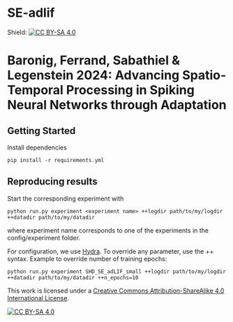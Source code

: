 # SE-adlif
Shield: [![CC BY-SA 4.0][cc-by-sa-shield]][cc-by-sa]

# Baronig, Ferrand, Sabathiel & Legenstein 2024: Advancing Spatio-Temporal Processing in Spiking Neural Networks through Adaptation

## Getting Started

Install dependencies 

`pip install -r requirements.yml`

## Reproducing results

Start the corresponding experiment with

`python run.py experiment <experiment name> ++logdir path/to/my/logdir ++datadir path/to/my/datadir`

where experiment name corresponds to one of the experiments in the config/experiment folder.

For configuration, we use [Hydra](https://hydra.cc/). To override any parameter, use the ++ syntax. Example to override number of training epochs:

`python run.py experiment SHD_SE_adLIF_small ++logdir path/to/my/logdir ++datadir path/to/my/datadir ++n_epochs=10`


This work is licensed under a
[Creative Commons Attribution-ShareAlike 4.0 International License][cc-by-sa].

[![CC BY-SA 4.0][cc-by-sa-image]][cc-by-sa]

[cc-by-sa]: http://creativecommons.org/licenses/by-sa/4.0/
[cc-by-sa-image]: https://licensebuttons.net/l/by-sa/4.0/88x31.png
[cc-by-sa-shield]: https://img.shields.io/badge/License-CC%20BY--SA%204.0-lightgrey.svg
